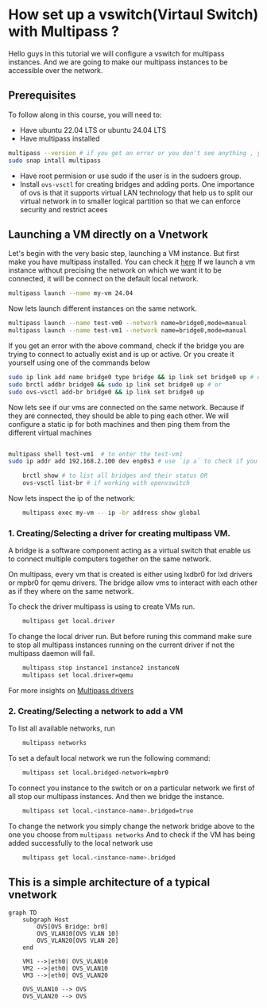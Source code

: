 # How set up a vswitch(Virtaul Switch) with Multipass ?

Hello guys in this tutorial we will configure a vswitch for multipass instances. And we are going to make our multipass instances to be accessible over the network.

## Prerequisites
To follow along in this course, you will need to:
- Have ubuntu 22.04 LTS or ubuntu 24.04 LTS 
- Have multipass installed  
```sh
multipass --version # if you get an error or you don't see anything , you  should install it with the command below
sudo snap intall multipass
```
- Have root permision or use sudo if the user is in the sudoers group.
- Install `ovs-vsctl` for creating bridges and adding ports. One importance of ovs is that it supports virtual LAN technology that help us to split our virtual network in to smaller logical partition so that we can enforce security and restrict acees
 
## Launching a VM directly on a Vnetwork
    
Let's begin with the very basic step, launching a VM instance. But first make you have multipass installed. You can check it [here](https://canonical.com/multipass/install)
If we launch a vm instance without precising the network on which we want it to be connected, it will be connect on the default local network.

```sh
multipass launch --name my-vm 24.04
```

Now lets launch different instances on the same network.

```sh
multipass launch --name test-vm0 --network name=bridge0,mode=manual
multipass launch --name test-vm1 --network name=bridge0,mode=manual
```

If you get an error with the above command, check if the bridge you are trying to connect to actually exist and is up or active. Or you create it yourself using one of the commands below

```sh
sudo ip link add name bridge0 type bridge && ip link set bridge0 up # or
sudo brctl addbr bridge0 && sudo ip link set bridge0 up # or
sudo ovs-vsctl add-br bridge0 && ip link set bridge0 up 
```
Now lets see if our vms are connected on the same network. Because if they are connected, they should be able to ping each other.
We will configure a static ip for both machines and then ping them from the different virtual machines

```sh

multipass shell test-vm1  # to enter the test-vm1
sudo ip addr add 192.168.2.100 dev enp0s3 # use `ip a` to check if you are using the correct interface enp0s3 
```

```sh
    brctl show # to list all bridges and their status OR
    ovs-vsctl list-br # if working with openvswitch

```

Now lets inspect the ip of the network:

```sh
    multipass exec my-vm -- ip -br address show global
```

### 1. Creating/Selecting a driver for creating multipass VM.

A bridge is a software component acting as a virtual switch that enable us to connect multiple computers together on the same network.

On multipass, every vm that is created is either using lxdbr0 for lxd drivers or mpbr0 for qemu drivers.
The bridge allow vms to interact with each other as if they where on the same network.

To check the driver multipass is using to create VMs run.

```sh
    multipass get local.driver
```

To change the local driver run. But before runing this command make sure to stop all multipass instances running on the current driver if not the multipass daemon will fail.

```sh
    multipass stop instance1 instance2 instanceN
    multipass set local.driver=qemu
```

For more insights on [Multipass drivers](https://documentation.ubuntu.com/multipass/en/latest/explanation/driver/)

### 2. Creating/Selecting a network to add a VM

To list all available networks, run

```sh
    multipass networks
```

To set a default local network we run the following command:
```sh
    multipass set local.bridged-network=mpbr0
```

To connect you instance to the switch or on a particular network we first of all stop our multipass instances. And then we bridge the instance.

```sh
    multipass set local.<instance-name>.bridged=true
```

To change the network you simply change the network bridge above to the one you choose from `multipass networks`
And to check if the VM has being added successfully to the local network use

```sh
    multipass get local.<instance-name>.bridged
```

This is a simple architecture of a typical vnetwork
------


```mermaid
graph TD
    subgraph Host
        OVS[OVS Bridge: br0]
        OVS_VLAN10[OVS VLAN 10]
        OVS_VLAN20[OVS VLAN 20]
    end

    VM1 -->|eth0| OVS_VLAN10
    VM2 -->|eth0| OVS_VLAN10
    VM3 -->|eth0| OVS_VLAN20

    OVS_VLAN10 --> OVS
    OVS_VLAN20 --> OVS
```
